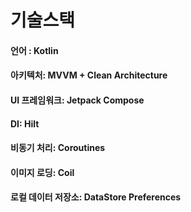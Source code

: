 # 기술스택
#### 언어 : Kotlin
#### 아키텍처: MVVM + Clean Architecture
#### UI 프레임워크: Jetpack Compose
#### DI: Hilt
#### 비동기 처리: Coroutines
#### 이미지 로딩: Coil
#### 로컬 데이터 저장소: DataStore Preferences
